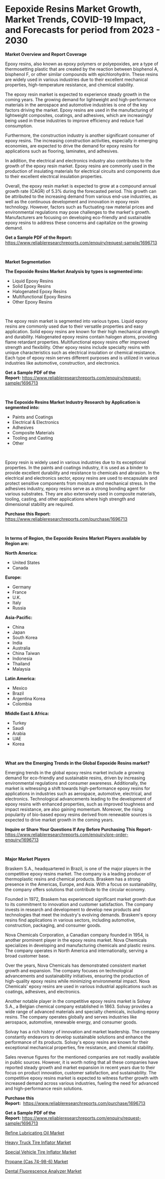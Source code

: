 <p><h1>Eepoxide Resins Market Growth, Market Trends, COVID-19 Impact, and Forecasts for period from 2023 - 2030</h1></p><p><strong>Market Overview and Report Coverage</strong></p>
<p><p>Epoxy resins, also known as epoxy polymers or polyepoxides, are a type of thermosetting plastic that are created by the reaction between bisphenol A, bisphenol F, or other similar compounds with epichlorohydrin. These resins are widely used in various industries due to their excellent mechanical properties, high-temperature resistance, and chemical stability.</p><p>The epoxy resin market is expected to experience steady growth in the coming years. The growing demand for lightweight and high-performance materials in the aerospace and automotive industries is one of the key factors driving the market. Epoxy resins are used in the manufacturing of lightweight composites, coatings, and adhesives, which are increasingly being used in these industries to improve efficiency and reduce fuel consumption.</p><p>Furthermore, the construction industry is another significant consumer of epoxy resins. The increasing construction activities, especially in emerging economies, are expected to drive the demand for epoxy resins for applications such as flooring, laminates, and adhesives.</p><p>In addition, the electrical and electronics industry also contributes to the growth of the epoxy resin market. Epoxy resins are commonly used in the production of insulating materials for electrical circuits and components due to their excellent electrical insulation properties.</p><p>Overall, the epoxy resin market is expected to grow at a compound annual growth rate (CAGR) of 5.3% during the forecasted period. This growth can be attributed to the increasing demand from various end-use industries, as well as the continuous development and innovation in epoxy resin technology. However, factors such as fluctuating raw material prices and environmental regulations may pose challenges to the market's growth. Manufacturers are focusing on developing eco-friendly and sustainable epoxy resins to address these concerns and capitalize on the growing demand.</p></p>
<p><strong>Get a Sample PDF of the Report:</strong> <a href="https://www.reliableresearchreports.com/enquiry/request-sample/1696713">https://www.reliableresearchreports.com/enquiry/request-sample/1696713</a></p>
<p>&nbsp;</p>
<p><strong>Market Segmentation</strong></p>
<p><strong>The Eepoxide Resins Market Analysis by types is segmented into:</strong></p>
<p><ul><li>Liquid Epoxy Resins</li><li>Solid Epoxy Resins</li><li>Halogenated Epoxy Resins</li><li>Multifunctional Epoxy Resins</li><li>Other Epoxy Resins</li></ul></p>
<p>&nbsp;</p>
<p><p>The epoxy resin market is segmented into various types. Liquid epoxy resins are commonly used due to their versatile properties and easy application. Solid epoxy resins are known for their high mechanical strength and durability. Halogenated epoxy resins contain halogen atoms, providing flame retardant properties. Multifunctional epoxy resins offer improved strength and flexibility. Other epoxy resins include specialty resins with unique characteristics such as electrical insulation or chemical resistance. Each type of epoxy resin serves different purposes and is utilized in various industries like automotive, construction, and electronics.</p></p>
<p><strong>Get a Sample PDF of the Report:</strong>&nbsp;<a href="https://www.reliableresearchreports.com/enquiry/request-sample/1696713">https://www.reliableresearchreports.com/enquiry/request-sample/1696713</a></p>
<p>&nbsp;</p>
<p><strong>The Eepoxide Resins Market Industry Research by Application is segmented into:</strong></p>
<p><ul><li>Paints and Coatings</li><li>Electrical & Electronics</li><li>Adhesives</li><li>Composite Materials</li><li>Tooling and Casting</li><li>Other</li></ul></p>
<p>&nbsp;</p>
<p><p>Epoxy resin is widely used in various industries due to its exceptional properties. In the paints and coatings industry, it is used as a binder to provide excellent durability and resistance to chemicals and abrasion. In the electrical and electronics sector, epoxy resins are used to encapsulate and protect sensitive components from moisture and mechanical stress. In the adhesives industry, epoxy resins serve as a strong bonding agent for various substrates. They are also extensively used in composite materials, tooling, casting, and other applications where high strength and dimensional stability are required.</p></p>
<p><strong>Purchase this Report:</strong>&nbsp; <a href="https://www.reliableresearchreports.com/purchase/1696713">https://www.reliableresearchreports.com/purchase/1696713</a></p>
<p>&nbsp;</p>
<p><strong>In terms of Region, the Eepoxide Resins Market Players available by Region are:</strong></p>
<p>
    <p> <strong> North America: </strong>
        <ul>
            <li>United States</li>
            <li>Canada</li>
        </ul>
        </p> 
    <p> <strong> Europe: </strong>
        <ul>
            <li>Germany</li>
            <li>France</li>
            <li>U.K.</li>
            <li>Italy</li>
            <li>Russia</li>
        </ul>
        </p> 
    <p> <strong> Asia-Pacific: </strong>
        <ul>
            <li>China</li>
            <li>Japan</li>
            <li>South Korea</li>
            <li>India</li>
            <li>Australia</li>
            <li>China Taiwan</li>
            <li>Indonesia</li>
            <li>Thailand</li>
            <li>Malaysia</li>
        </ul>
        </p> 
    <p> <strong> Latin America: </strong>
        <ul>
            <li>Mexico</li>
            <li>Brazil</li>
            <li>Argentina Korea</li>
            <li>Colombia</li>
        </ul>
        </p> 
    <p> <strong> Middle East & Africa: </strong>
        <ul>
            <li>Turkey</li>
            <li>Saudi</li>
            <li>Arabia</li>
            <li>UAE</li>
            <li>Korea</li>
        </ul>
    </p>
    </p>
<p>&nbsp;</p>
<p><strong>What are the Emerging Trends in the Global Eepoxide Resins market?</strong></p>
<p><p>Emerging trends in the global epoxy resins market include a growing demand for eco-friendly and sustainable resins, driven by increasing environmental regulations and consumer awareness. Additionally, the market is witnessing a shift towards high-performance epoxy resins for applications in industries such as aerospace, automotive, electrical, and electronics. Technological advancements leading to the development of epoxy resins with enhanced properties, such as improved toughness and impact resistance, are also gaining momentum. Moreover, the rising popularity of bio-based epoxy resins derived from renewable sources is expected to drive market growth in the coming years.</p></p>
<p><strong>Inquire or Share Your Questions If Any Before Purchasing This Report</strong>- <a href="https://www.reliableresearchreports.com/enquiry/pre-order-enquiry/1696713">https://www.reliableresearchreports.com/enquiry/pre-order-enquiry/1696713</a></p>
<p>&nbsp;</p>
<p><strong>Major Market Players</strong></p>
<p><p>Braskem S.A., headquartered in Brazil, is one of the major players in the competitive epoxy resins market. The company is a leading producer of thermoplastic resins and chemical products. Braskem has a strong presence in the Americas, Europe, and Asia. With a focus on sustainability, the company offers solutions that contribute to the circular economy.</p><p>Founded in 1972, Braskem has experienced significant market growth due to its commitment to innovation and customer satisfaction. The company invests in research and development to develop new products and technologies that meet the industry's evolving demands. Braskem's epoxy resins find applications in various sectors, including automotive, construction, packaging, and consumer goods.</p><p>Nova Chemicals Corporation, a Canadian company founded in 1954, is another prominent player in the epoxy resins market. Nova Chemicals specializes in developing and manufacturing chemicals and plastic resins. The company operates in North America and internationally, serving a broad customer base.</p><p>Over the years, Nova Chemicals has demonstrated consistent market growth and expansion. The company focuses on technological advancements and sustainability initiatives, ensuring the production of high-quality epoxy resins while minimizing environmental impact. Nova Chemicals' epoxy resins are used in various industrial applications such as coatings, adhesives, and electronics.</p><p>Another notable player in the competitive epoxy resins market is Solvay S.A., a Belgian chemical company established in 1863. Solvay provides a wide range of advanced materials and specialty chemicals, including epoxy resins. The company operates globally and serves industries like aerospace, automotive, renewable energy, and consumer goods.</p><p>Solvay has a rich history of innovation and market leadership. The company constantly endeavors to develop sustainable solutions and enhance the performance of its products. Solvay's epoxy resins are known for their exceptional mechanical properties, fire resistance, and chemical stability.</p><p>Sales revenue figures for the mentioned companies are not readily available in public sources. However, it is worth noting that all these companies have reported steady growth and market expansion in recent years due to their focus on product innovation, customer satisfaction, and sustainability. The competitive epoxy resins market is expected to witness further growth with increased demand across various industries, fueling the need for advanced and high-performance resin solutions.</p></p>
<p><strong>Purchase this Report:</strong>&nbsp;&nbsp;<a href="https://www.reliableresearchreports.com/purchase/1696713">https://www.reliableresearchreports.com/purchase/1696713</a></p>
<p></p>
<p><strong>Get a Sample PDF of the Report:</strong>&nbsp;<a href="https://www.reliableresearchreports.com/enquiry/request-sample/1696713">https://www.reliableresearchreports.com/enquiry/request-sample/1696713</a></p>
<p><p><a href="https://github.com/Chiragrp26/Market-Research-Report-List-1/blob/main/refine-lubricating-oil-market.md">Refine Lubricating Oil Market</a></p><p><a href="https://www.linkedin.com/pulse/heavy-truck-tire-inflator-market-share-amp-new-trends-analysis-jycue/">Heavy Truck Tire Inflator Market</a></p><p><a href="https://www.linkedin.com/pulse/special-vehicle-tire-inflator-market-challenges-opportunities-gy6ge/">Special Vehicle Tire Inflator Market</a></p><p><a href="https://github.com/AKSHATREPORTPRIME/Market-Research-Report-List-1/blob/main/propane-cas-74-98-6-market.md">Propane (Cas 74-98-6) Market</a></p><p><a href="https://medium.com/@porteradams98/dental-fluorescence-analyzer-market-research-report-its-history-and-forecast-2023-to-2030-d8bd3081e0cf">Dental Fluorescence Analyzer Market</a></p></p>